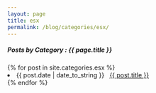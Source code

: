 ```yaml
---
layout: page
title: esx
permalink: /blog/categories/esx/
---
```


<h5> Posts by Category : {{ page.title }} </h5>

<div class="card">
{% for post in site.categories.esx %}
 <li class="category-posts"><span>{{ post.date | date_to_string }}</span> &nbsp; <a href="{{ post.url }}">{{ post.title }}</a></li>
{% endfor %}
</div>